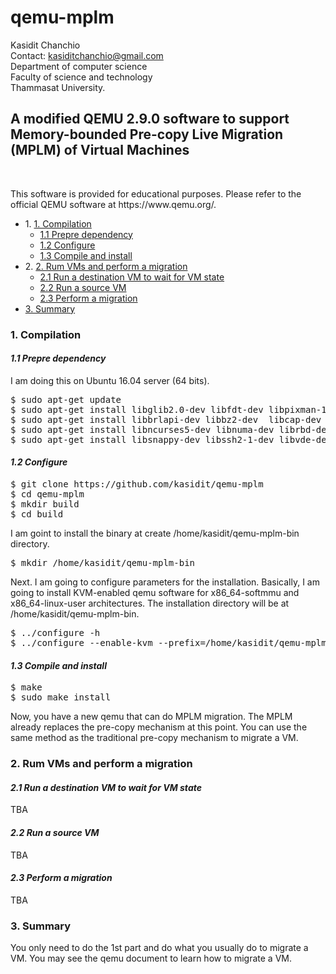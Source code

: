 # qemu-mplm


Kasidit Chanchio <br>
Contact: kasiditchanchio@gmail.com <br>
Department of computer science <br>
Faculty of science and technology <br>
Thammasat University.

<p>
<h2>A modified QEMU 2.9.0 software to support Memory-bounded Pre-copy Live Migration (MPLM) of Virtual Machines</h2> <br>
<p>
This software is provided for educational purposes. Please refer to the official QEMU software at https://www.qemu.org/.    
<ul>
 <li> 1. <a href="#part1">1. Compilation</a>
      <ul>
       <li> <a href="#prepare">1.1 Prepre dependency</a>
       <li> <a href="#configure">1.2 Configure</a>
       <li> <a href="#make">1.3 Compile and install</a>
      </ul>
 <li> 2. <a href="#part2">2. Rum VMs and perform a migration</a> 
      <ul>
       <li> <a href="#destVM">2.1 Run a destination VM to wait for VM state</a>
       <li> <a href="#srcVM">2.2 Run a source VM</a>
       <li> <a href="#migVM">2.3 Perform a migration </a> 
      </ul>
 <li><a href="#part3">3. Summary</a>
</ul>
<p>
<a id="part1"><h3>1. Compilation</h3></a>
<p><p>
<p>
 <i><a id="prepare"><h4>1.1 Prepre dependency</h4></a></i>
<p> 
I am doing this on Ubuntu 16.04 server (64 bits). 
<pre>
$ sudo apt-get update
$ sudo apt-get install libglib2.0-dev libfdt-dev libpixman-1-dev zlib1g-dev libaio-dev libbluetooth-dev
$ sudo apt-get install libbrlapi-dev libbz2-dev  libcap-dev libcap-ng-dev libcurl4-gnutls-dev libgtk-3-dev libibverbs-dev libjpeg8-dev
$ sudo apt-get install libncurses5-dev libnuma-dev librbd-dev librdmacm-dev libsasl2-dev libsdl1.2-dev libseccomp-dev
$ sudo apt-get install libsnappy-dev libssh2-1-dev libvde-dev libvdeplug-dev libvte-dev libxen-dev liblzo2-dev valgrind xfslibs-dev
</pre>
<p>
 <i><a id="configure"><h4>1.2 Configure</h4></a></i>
<p> 
<pre>
$ git clone https://github.com/kasidit/qemu-mplm
$ cd qemu-mplm
$ mkdir build
$ cd build
</pre>
I am goint to install the binary at create /home/kasidit/qemu-mplm-bin directory. 
<pre>
$ mkdir /home/kasidit/qemu-mplm-bin
</pre>
Next. I am going to configure parameters for the installation. Basically, I am going to install KVM-enabled qemu software for x86_64-softmmu and x86_64-linux-user architectures. The installation directory will be at /home/kasidit/qemu-mplm-bin.
<pre>
$ ../configure -h
$ ../configure --enable-kvm --prefix=/home/kasidit/qemu-mplm-bin --target-list=x86_64-softmmu,x86_64-linux-user
</pre>
 <p>
 <i><a id="make"><h4>1.3 Compile and install</h4></a></i>
<p>
<pre>
$ make
$ sudo make install
</pre>
Now, you have a new qemu that can do MPLM migration. The MPLM already replaces the pre-copy mechanism at this point. You can use the same method as the traditional pre-copy mechanism to migrate a VM. 
<p>
<a id="part2"><h3>2. Rum VMs and perform a migration</h3></a>
<p><p>  
<p>
<i><a id="destVM"><h4>2.1 Run a destination VM to wait for VM state</h4></a></i>
<p> 
TBA
<p>
<i><a id="srcVM"><h4>2.2 Run a source VM</h4></a></i>
<p>
TBA
<p>
<i><a id="migVM"><h4>2.3 Perform a migration</h4></a></i>
<p>
TBA
<p>
<a id="part3"><h3>3. Summary</h3></a>
<p>
You only need to do the 1st part and do what you usually do to migrate a VM. You may see the qemu document to learn how to migrate a VM. 
